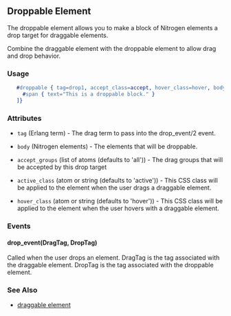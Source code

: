<!-- dash: #droppable | Element | ###:Section -->



## Droppable Element

  The droppable element allows you to make a block of Nitrogen elements a drop
  target for draggable elements.

  Combine the draggable element with the droppable element to allow drag and
  drop behavior.

### Usage

```erlang
   #droppable { tag=drop1, accept_class=accept, hover_class=hover, body=[
     #span { text="This is a droppable block." }
   ]}

```

### Attributes

   * `tag` (Erlang term) - The drag term to pass into the drop_event/2
     event.

   * `body` (Nitrogen elements) - The elements that will be droppable.

   * `accept_groups` (list of atoms (defaults to 'all')) - The drag groups
     that will be accepted by this drop target

   * `active_class` (atom or string (defaults to 'active')) - This CSS
     class will be applied to the element when the user drags a draggable
     element.

   * `hover_class` (atom or string (defaults to 'hover')) - This CSS class
     will be applied to the element when the user hovers with a draggable
     element.

### Events

#### drop_event(DragTag, DropTag)

   Called when the user drops an element. DragTag is the tag associated with
   the draggable element. DropTag is the tag associated with the droppable
   element.

### See Also

 *  [draggable element](./draggable.md)

